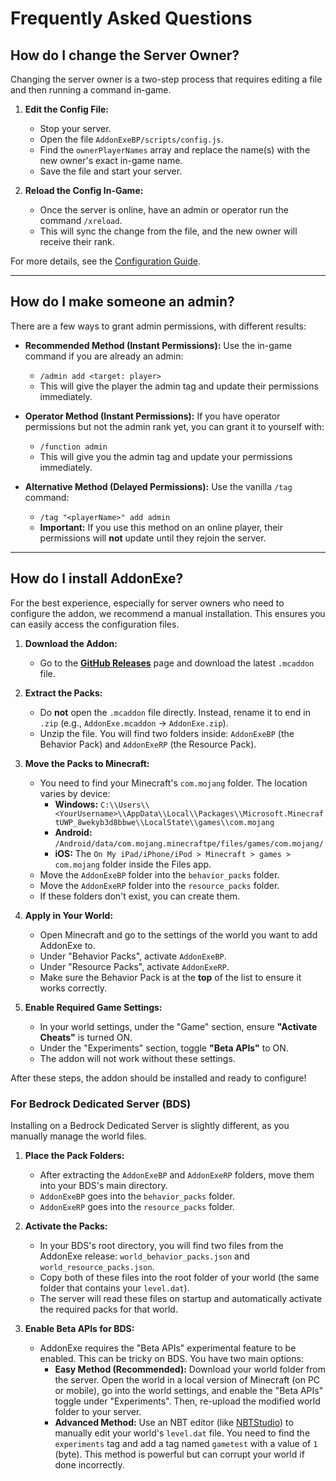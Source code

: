 # Frequently Asked Questions

## How do I change the Server Owner?

Changing the server owner is a two-step process that requires editing a file and then running a command in-game.

1.  **Edit the Config File:**
    -   Stop your server.
    -   Open the file `AddonExeBP/scripts/config.js`.
    -   Find the `ownerPlayerNames` array and replace the name(s) with the new owner's exact in-game name.
    -   Save the file and start your server.

2.  **Reload the Config In-Game:**
    -   Once the server is online, have an admin or operator run the command `/xreload`.
    -   This will sync the change from the file, and the new owner will receive their rank.

For more details, see the [Configuration Guide](ConfigurationGuide.md#1-set-the-server-owners).

---

## How do I make someone an admin?

There are a few ways to grant admin permissions, with different results:

*   **Recommended Method (Instant Permissions):** Use the in-game command if you are already an admin:
    *   `/admin add <target: player>`
    *   This will give the player the admin tag and update their permissions immediately.

*   **Operator Method (Instant Permissions):** If you have operator permissions but not the admin rank yet, you can grant it to yourself with:
    *   `/function admin`
    *   This will give you the admin tag and update your permissions immediately.

*   **Alternative Method (Delayed Permissions):** Use the vanilla `/tag` command:
    *   `/tag "<playerName>" add admin`
    *   **Important:** If you use this method on an online player, their permissions will **not** update until they rejoin the server.

---

## How do I install AddonExe?

For the best experience, especially for server owners who need to configure the addon, we recommend a manual installation. This ensures you can easily access the configuration files.

1.  **Download the Addon:**
    -   Go to the [**GitHub Releases**](https://github.com/SjnExe/AddonExe/releases) page and download the latest `.mcaddon` file.

2.  **Extract the Packs:**
    -   Do **not** open the `.mcaddon` file directly. Instead, rename it to end in `.zip` (e.g., `AddonExe.mcaddon` -> `AddonExe.zip`).
    -   Unzip the file. You will find two folders inside: `AddonExeBP` (the Behavior Pack) and `AddonExeRP` (the Resource Pack).

3.  **Move the Packs to Minecraft:**
    -   You need to find your Minecraft's `com.mojang` folder. The location varies by device:
        -   **Windows:** `C:\\Users\\<YourUsername>\\AppData\\Local\\Packages\\Microsoft.MinecraftUWP_8wekyb3d8bbwe\\LocalState\\games\\com.mojang`
        -   **Android:** `/Android/data/com.mojang.minecraftpe/files/games/com.mojang/`
        -   **iOS:** The `On My iPad/iPhone/iPod > Minecraft > games > com.mojang` folder inside the Files app.
    -   Move the `AddonExeBP` folder into the `behavior_packs` folder.
    -   Move the `AddonExeRP` folder into the `resource_packs` folder.
    -   If these folders don't exist, you can create them.

4.  **Apply in Your World:**
    -   Open Minecraft and go to the settings of the world you want to add AddonExe to.
    -   Under "Behavior Packs", activate `AddonExeBP`.
    -   Under "Resource Packs", activate `AddonExeRP`.
    -   Make sure the Behavior Pack is at the **top** of the list to ensure it works correctly.

5.  **Enable Required Game Settings:**
    -   In your world settings, under the "Game" section, ensure **"Activate Cheats"** is turned ON.
    -   Under the "Experiments" section, toggle **"Beta APIs"** to ON.
    -   The addon will not work without these settings.

After these steps, the addon should be installed and ready to configure!

### For Bedrock Dedicated Server (BDS)

Installing on a Bedrock Dedicated Server is slightly different, as you manually manage the world files.

1.  **Place the Pack Folders:**
    -   After extracting the `AddonExeBP` and `AddonExeRP` folders, move them into your BDS's main directory.
    -   `AddonExeBP` goes into the `behavior_packs` folder.
    -   `AddonExeRP` goes into the `resource_packs` folder.

2.  **Activate the Packs:**
    -   In your BDS's root directory, you will find two files from the AddonExe release: `world_behavior_packs.json` and `world_resource_packs.json`.
    -   Copy both of these files into the root folder of your world (the same folder that contains your `level.dat`).
    -   The server will read these files on startup and automatically activate the required packs for that world.

3.  **Enable Beta APIs for BDS:**
    -   AddonExe requires the "Beta APIs" experimental feature to be enabled. This can be tricky on BDS. You have two main options:
        -   **Easy Method (Recommended):** Download your world folder from the server. Open the world in a local version of Minecraft (on PC or mobile), go into the world settings, and enable the "Beta APIs" toggle under "Experiments". Then, re-upload the modified world folder to your server.
        -   **Advanced Method:** Use an NBT editor (like [NBTStudio](https://github.com/tryashtar/nbt-studio)) to manually edit your world's `level.dat` file. You need to find the `experiments` tag and add a tag named `gametest` with a value of `1` (byte). This method is powerful but can corrupt your world if done incorrectly.
